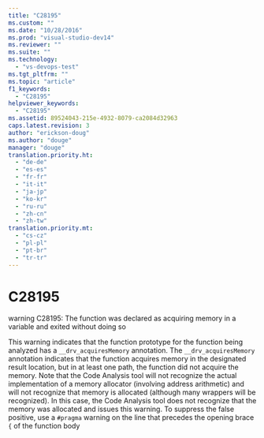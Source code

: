 ```yaml
---
title: "C28195"
ms.custom: ""
ms.date: "10/28/2016"
ms.prod: "visual-studio-dev14"
ms.reviewer: ""
ms.suite: ""
ms.technology: 
  - "vs-devops-test"
ms.tgt_pltfrm: ""
ms.topic: "article"
f1_keywords: 
  - "C28195"
helpviewer_keywords: 
  - "C28195"
ms.assetid: 89524043-215e-4932-8079-ca2084d32963
caps.latest.revision: 3
author: "erickson-doug"
ms.author: "douge"
manager: "douge"
translation.priority.ht: 
  - "de-de"
  - "es-es"
  - "fr-fr"
  - "it-it"
  - "ja-jp"
  - "ko-kr"
  - "ru-ru"
  - "zh-cn"
  - "zh-tw"
translation.priority.mt: 
  - "cs-cz"
  - "pl-pl"
  - "pt-br"
  - "tr-tr"
---
```

# C28195
warning C28195: The function was declared as acquiring memory in  a variable and exited without doing so  
  
 This warning indicates that the function prototype for the function being analyzed has a `__drv_acquiresMemory` annotation. The `__drv_acquiresMemory` annotation indicates that the function acquires memory in the designated result location, but in at least one path, the function did not acquire the memory. Note that the Code Analysis tool will not recognize the actual implementation of a memory allocator (involving address arithmetic) and will not recognize that memory is allocated (although many wrappers will be recognized). In this case, the Code Analysis tool does not recognize that the memory was allocated and issues this warning. To suppress the false positive, use a `#pragma` warning on the line that precedes the opening brace `{` of the function body